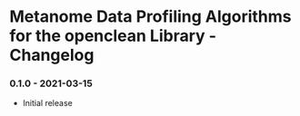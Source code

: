 # Metanome Data Profiling Algorithms for the openclean Library - Changelog


### 0.1.0 - 2021-03-15

* Initial release
